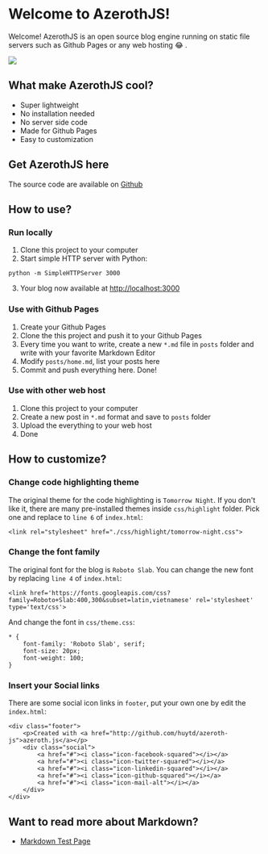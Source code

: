 # Welcome to AzerothJS!

Welcome! AzerothJS is an open source blog engine running on static file servers such as Github Pages or any web hosting :joy: .

![](./img/azeroth_screenshot.png)

## What make AzerothJS cool?

- Super lightweight
- No installation needed
- No server side code
- Made for Github Pages
- Easy to customization

## Get AzerothJS here

The source code are available on [Github](http://github.com/huytd/azeroth-js)

## How to use?

### Run locally
1. Clone this project to your computer
2. Start simple HTTP server with Python:
  ```
  python -m SimpleHTTPServer 3000
  ```
3. Your blog now available at [http://localhost:3000](http://localhost:3000)

### Use with Github Pages
1. Create your Github Pages
2. Clone the this project and push it to your Github Pages
3. Every time you want to write, create a new `*.md` file in `posts` folder and write with your favorite Markdown Editor
4. Modify `posts/home.md`, list your posts here
5. Commit and push everything here. Done!

### Use with other web host
1. Clone this project to your computer
2. Create a new post in `*.md` format and save to `posts` folder
3. Upload the everything to your web host
4. Done

## How to customize?

### Change code highlighting theme
The original theme for the code highlighting is `Tomorrow Night`. If you don't like it, there are many pre-installed themes inside `css/highlight` folder. Pick one and replace to `line 6` of `index.html`:

```
<link rel="stylesheet" href="./css/highlight/tomorrow-night.css">
```

### Change the font family
The original font for the blog is `Roboto Slab`. You can change the new font by replacing `line 4` of `index.html`:

```
<link href='https://fonts.googleapis.com/css?family=Roboto+Slab:400,300&subset=latin,vietnamese' rel='stylesheet' type='text/css'>
```

And change the font in `css/theme.css`:

```
* {
    font-family: 'Roboto Slab', serif;
    font-size: 20px;
    font-weight: 100;
}
```

### Insert your Social links
There are some social icon links in `footer`, put your own one by edit the `index.html`:

```
<div class="footer">
    <p>Created with <a href="http://github.com/huytd/azeroth-js">azeroth.js</a></p>
    <div class="social">
        <a href="#"><i class="icon-facebook-squared"></i></a>
        <a href="#"><i class="icon-twitter-squared"></i></a>
        <a href="#"><i class="icon-linkedin-squared"></i></a>
        <a href="#"><i class="icon-github-squared"></i></a>
        <a href="#"><i class="icon-mail-alt"></i></a>
    </div>
</div>
```

## Want to read more about Markdown?

- [Markdown Test Page](#lorem-ipsum)

